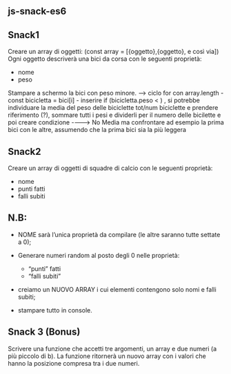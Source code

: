 ##  js-snack-es6

## Snack1
Creare un array di oggetti: (const array = [{oggetto},{oggetto}, e così via])
Ogni oggetto descriverà una bici da corsa con le seguenti proprietà:

- nome
- peso

Stampare a schermo la bici con peso minore.  --> ciclo for con array.length - const bicicletta = bici[i] - inserire if (bicicletta.peso < ) , si potrebbe individuare la media del peso delle biciclette tot/num biciclette e prendere riferimento  (?), sommare tutti i pesi e dividerli per il numero delle bicilette e poi creare condizione ----> No Media  ma confrontare ad esempio la prima bici con le altre, assumendo che la prima bici sia la più leggera



## Snack2
Creare un array di oggetti di squadre di calcio con le seguenti proprietà:

- nome
- punti fatti
- falli subiti

## N.B:

 - NOME sarà l’unica proprietà da compilare (le altre saranno tutte settate a 0);

 - Generare numeri random al posto degli 0 nelle proprietà:
    -  “punti” fatti 
    -  “falli subiti”

 - creiamo un NUOVO ARRAY i cui elementi contengono solo nomi e falli subiti;
 - stampare tutto in console.


## Snack 3 (Bonus)
Scrivere una funzione che accetti tre argomenti, un array e due numeri (a più piccolo di b).
La funzione ritornerà un nuovo array con i valori che hanno la posizione compresa tra i due numeri.